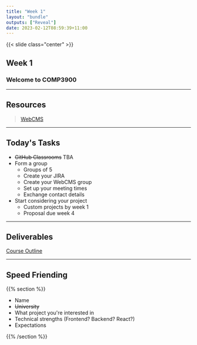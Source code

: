 ```yaml
---
title: "Week 1"
layout: "bundle"
outputs: ["Reveal"]
date: 2023-02-12T08:59:39+11:00
---
```


{{< slide class="center" >}}

## Week 1

### Welcome to COMP3900

---

## Resources

> [WebCMS](https://webcms3.cse.unsw.edu.au/COMP9900/23T1/)

---

## Today's Tasks

* <s>GitHub Classrooms</s> TBA
* Form a group
  * Groups of 5
  * Create your JIRA
  * Create your WebCMS group
  * Set up your meeting times
  * Exchange contact details
* Start considering your project
    * Custom projects by week 1
    * Proposal due week 4

---

## Deliverables
    
[Course Outline](https://webcms3.cse.unsw.edu.au/COMP9900/23T1/)

---

## Speed Friending

{{% section %}}

* Name
* <s>University</s>
* What project you're interested in
* Technical strengths (Frontend? Backend? React?)
* Expectations

{{% /section %}}